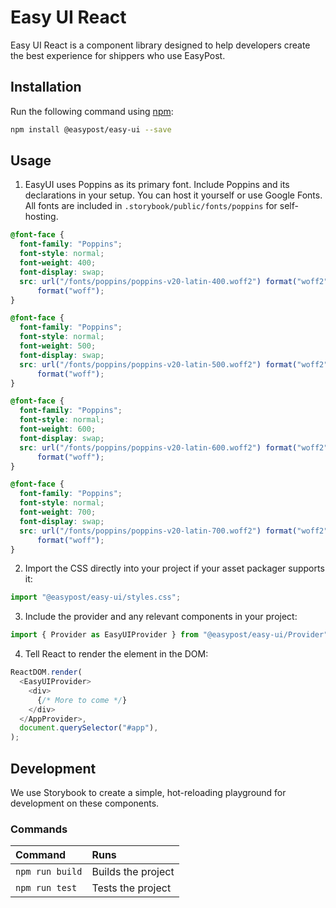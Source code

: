 # Easy UI React

Easy UI React is a component library designed to help developers create the best experience for shippers who use EasyPost.

## Installation

Run the following command using [npm](https://www.npmjs.com/):

```bash
npm install @easypost/easy-ui --save
```

## Usage

1. EasyUI uses Poppins as its primary font. Include Poppins and its declarations in your setup. You can host it yourself or use Google Fonts. All fonts are included in `.storybook/public/fonts/poppins` for self-hosting.

```css
@font-face {
  font-family: "Poppins";
  font-style: normal;
  font-weight: 400;
  font-display: swap;
  src: url("/fonts/poppins/poppins-v20-latin-400.woff2") format("woff2"), url("/fonts/poppins/poppins-v20-latin-400.woff")
      format("woff");
}

@font-face {
  font-family: "Poppins";
  font-style: normal;
  font-weight: 500;
  font-display: swap;
  src: url("/fonts/poppins/poppins-v20-latin-500.woff2") format("woff2"), url("/fonts/poppins/poppins-v20-latin-500.woff")
      format("woff");
}

@font-face {
  font-family: "Poppins";
  font-style: normal;
  font-weight: 600;
  font-display: swap;
  src: url("/fonts/poppins/poppins-v20-latin-600.woff2") format("woff2"), url("/fonts/poppins/poppins-v20-latin-600.woff")
      format("woff");
}

@font-face {
  font-family: "Poppins";
  font-style: normal;
  font-weight: 700;
  font-display: swap;
  src: url("/fonts/poppins/poppins-v20-latin-700.woff2") format("woff2"), url("/fonts/poppins/poppins-v20-latin-700.woff")
      format("woff");
}
```

2.  Import the CSS directly into your project if your asset packager supports it:

```js
import "@easypost/easy-ui/styles.css";
```

3.  Include the provider and any relevant components in your project:

```js
import { Provider as EasyUIProvider } from "@easypost/easy-ui/Provider";
```

4.  Tell React to render the element in the DOM:

```js
ReactDOM.render(
  <EasyUIProvider>
    <div>
      {/* More to come */}
    </div>
  </AppProvider>,
  document.querySelector("#app"),
);
```

## Development

We use Storybook to create a simple, hot-reloading playground for development on these components.

### Commands

| Command         | Runs               |
| :-------------- | :----------------- |
| `npm run build` | Builds the project |
| `npm run test`  | Tests the project  |
